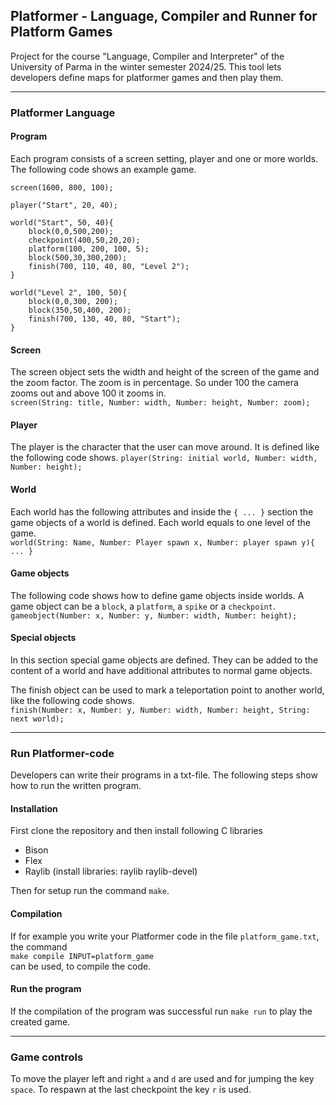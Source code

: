 ## Platformer - Language, Compiler and Runner for Platform Games
Project for the course "Language, Compiler and Interpreter" of the University of Parma in the winter semester 2024/25. This tool lets developers define maps for platformer games and then play them.

---

### Platformer Language
#### Program
Each program consists of a screen setting, player and one or more worlds. The following code shows an example game.

```
screen(1600, 800, 100);

player("Start", 20, 40);

world("Start", 50, 40){
    block(0,0,500,200);
    checkpoint(400,50,20,20);
    platform(100, 200, 100, 5);
    block(500,30,300,200);
    finish(700, 110, 40, 80, "Level 2"); 
}

world("Level 2", 100, 50){
    block(0,0,300, 200);
    block(350,50,400, 200);
    finish(700, 130, 40, 80, "Start");
}
```
#### Screen
The screen object sets the width and height of the screen of the game and the zoom factor. The zoom is in percentage. So under 100 the camera zooms out and above 100 it zooms in.\
```screen(String: title, Number: width, Number: height, Number: zoom);```

#### Player
The player is the character that the user can move around. It is defined like the following code shows.
```player(String: initial world, Number: width, Number: height);```

#### World
Each world has the following attributes and inside the ```{ ... }``` section the game objects of a world is defined. Each world equals to one level of the game.\
```world(String: Name, Number: Player spawn x, Number: player spawn y){ ... }```

#### Game objects
The following code shows how to define game objects inside worlds. A game object can be a ```block```, a ```platform```, a ```spike``` or a ```checkpoint```.\
```gameobject(Number: x, Number: y, Number: width, Number: height);```

#### Special objects
In this section special game objects are defined. They can be added to the content of a world and have additional attributes to normal game objects.

The finish object can be used to mark a teleportation point to another world, like the following code shows.\
```finish(Number: x, Number: y, Number: width, Number: height, String: next world);```


---

### Run Platformer-code
Developers can write their programs in a txt-file. The following steps show how to run the written program.

#### Installation
First clone the repository and then install following C libraries
- Bison 
- Flex
- Raylib (install libraries: raylib raylib-devel)

Then for setup run the command ```make```. 

#### Compilation
If for example you write your Platformer code in the file ```platform_game.txt```, the command\
```make compile INPUT=platform_game```\
can be used, to compile the code.

#### Run the program
If the compilation of the program was successful run ```make run``` to play the created game.


---

### Game controls
To move the player left and right ```a``` and ```d``` are used and for jumping the key ```space```. To respawn at the last checkpoint the key ```r``` is used.